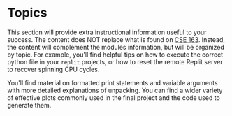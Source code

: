 # <i class="fas fa-layer-group fa-fw"></i> Topics

This section will provide extra instructional information useful to your success.
The content does NOT replace what is found on [CSE 163](https://cse163.github.io/book/). Instead, the content
will complement the modules information, but will be organized by topic. For example, you'll
find helpful tips on how to execute the correct python file in your `replit` projects, or how to
reset the remote Replit server to recover spinning CPU cycles. 

You'll find material on formatted print statements and variable arguments with more detailed
explanations of unpacking. You can find a wider variety of effective plots commonly used in the
final project and the code used to generate them.


```{tableofcontents}
```
